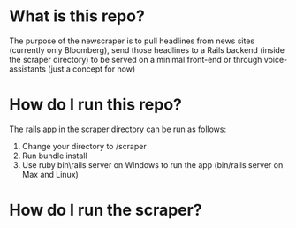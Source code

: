 # What is this repo?

The purpose of the newscraper is to pull headlines from news sites (currently only Bloomberg), send those headlines to a Rails backend (inside the scraper directory) to be served on a minimal front-end or through voice-assistants (just a concept for now)

# How do I run this repo?
The rails app in the scraper directory can be run as follows:
1. Change your directory to /scraper
2. Run bundle install
3. Use ruby bin\rails server on Windows to run the app (bin/rails server on Max and Linux)

# How do I run the scraper?
